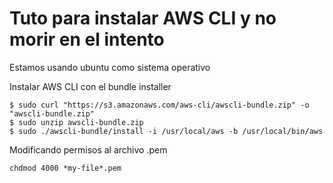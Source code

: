 # Tuto para instalar AWS CLI y no morir en el intento
Estamos usando ubuntu como sistema operativo

Instalar AWS CLI con el bundle installer

``` shell
$ sudo curl "https://s3.amazonaws.com/aws-cli/awscli-bundle.zip" -o "awscli-bundle.zip"
$ sudo unzip awscli-bundle.zip
$ sudo ./awscli-bundle/install -i /usr/local/aws -b /usr/local/bin/aws
``` 

Modificando permisos al archivo .pem
``` shell
chdmod 4000 *my-file*.pem
```
